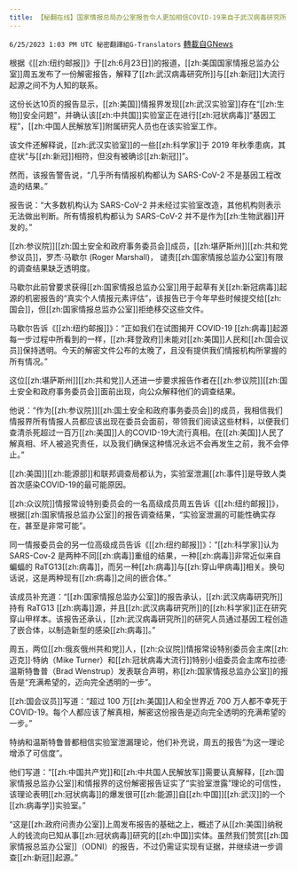 ```yaml
---
title: 【秘翻在线】国家情报总局办公室报告令人更加相信COVID-19来自于武汉病毒研究所
---
```

`6/25/2023 1:03 PM UTC 秘密翻譯組G-Translators` [轉載自GNews](https://gnews.org/articles/1411181)

根据《[[zh:纽约邮报]]》于[[zh:6月23日]]的报道，[[zh:美国国家情报总监办公室]]周五发布了一份解密报告，解释了[[zh:武汉病毒研究所]]与[[zh:新冠]]大流行起源之间不为人知的联系。

这份长达10页的报告显示，[[zh:美国]]情报界发现[[zh:武汉实验室]]存在“[[zh:生物]]安全问题”，并确认该[[zh:中共国]]实验室正在进行[[zh:冠状病毒]]“基因工程”，[[zh:中国人民解放军]]附属研究人员也在该实验室工作。

该文件还解释说，[[zh:武汉实验室]]的一些[[zh:科学家]]于 2019 年秋季患病，其症状“与[[zh:新冠]]相符，但没有被确诊[[zh:新冠]]”。

然而，该报告警告说，“几乎所有情报机构都认为 SARS-CoV-2 不是基因工程改造的结果。”

报告说：“大多数机构认为 SARS-CoV-2 并未经过实验室改造，其他机构则表示无法做出判断。所有情报机构都认为 SARS-CoV-2 并不是作为[[zh:生物武器]]开发的。”

[[zh:参议院]][[zh:国土安全和政府事务委员会]]成员，[[zh:堪萨斯州]][[zh:共和党参议员]]，罗杰·马歇尔 (Roger Marshall)， 谴责[[zh:国家情报总监办公室]]有限的调查结果缺乏透明度。

马歇尔此前曾要求获得[[zh:国家情报总监办公室]]用于起草有关[[zh:新冠病毒]]起源的机密报告的“真实个人情报元素评估”，该报告已于今年早些时候提交给[[zh:国会]]，但[[zh:国家情报总监办公室]]拒绝移交这些文件。

马歇尔告诉《[[zh:纽约邮报]]》：“正如我们在试图揭开 COVID-19 [[zh:病毒]]起源每一步过程中所看到的一样，[[zh:拜登政府]]未能对[[zh:美国]]人民和[[zh:国会议员]]保持透明。今天的解密文件公布的太晚了，且没有提供我们情报机构所掌握的所有情况。”

这位[[zh:堪萨斯州]][[zh:共和党]]人还进一步要求报告作者在[[zh:参议院]][[zh:国土安全和政府事务委员会]]面前出现，向公众解释他们的调查结果。

他说：“作为[[zh:参议院]][[zh:国土安全和政府事务委员会]]的成员，我相信我们情报界所有情报人员都应该出现在委员会面前，带领我们阅读这些材料，以便我们查清杀死超过一百万[[zh:美国]]人的COVID-19大流行真相。在[[zh:美国]]人民了解真相、坏人被追究责任，以及我们确保这种情况永远不会再发生之前，我不会停止。”

[[zh:美国]][[zh:能源部]]和联邦调查局都认为，实验室泄漏[[zh:事件]]是导致人类首次感染COVID-19的最可能原因。

[[zh:众议院]]情报常设特别委员会的一名高级成员周五告诉《[[zh:纽约邮报]]》， 根据[[zh:国家情报总监办公室]]的报告调查结果，“实验室泄漏的可能性确实存在，甚至是非常可能”。

同一情报委员会的另一位高级成员告诉《[[zh:纽约邮报]]》：“[[zh:科学家]]认为 SARS-Cov-2 是两种不同[[zh:病毒]]重组的结果，一种[[zh:病毒]]非常近似来自蝙蝠的 RaTG13[[zh:病毒]]，而另一种[[zh:病毒]]与[[zh:穿山甲病毒]]相关。换句话说，这是两种现有[[zh:病毒]]之间的嵌合体。”

该成员补充道：“[[zh:国家情报总监办公室]]的报告承认，[[zh:武汉病毒研究所]]持有 RaTG13 [[zh:病毒]]源，并且[[zh:武汉病毒研究所]]的[[zh:科学家]]正在研究穿山甲样本。该报告还承认，[[zh:武汉病毒研究所]]的研究人员通过基因工程创造了嵌合体，以制造新型的感染[[zh:病毒]]。”

周五，两位[[zh:俄亥俄州共和党]]人，[[zh:众议院]]情报常设特别委员会主席[[zh:迈克]]·特纳（Mike Turner）和[[zh:冠状病毒大流行]]特别小组委员会主席布拉德·温斯特鲁普（Brad Wenstrup）发表联合声明，称[[zh:国家情报总监办公室]]的报告是“充满希望的，迈向完全透明的一步”。

[[zh:国会议员]]写道：“超过 100 万[[zh:美国]]人和全世界近 700 万人都不幸死于 COVID-19。每个人都应该了解真相，解密这份报告是迈向完全透明的充满希望的一步。”

特纳和温斯特鲁普都相信实验室泄漏理论，他们补充说，周五的报告“为这一理论增添了可信度”。 

他们写道：“[[zh:中国共产党]]和[[zh:中共国人民解放军]]需要认真解释，[[zh:国家情报总监办公室]]和情报界的这份解密报告证实了“实验室泄露”理论的可信性，该理论表明[[zh:冠状病毒]]的爆发很可[[zh:能源]]自[[zh:中国]][[zh:武汉]]的一个[[zh:病毒学]]实验室。”

“这是[[zh:政府问责办公室]]上周发布报告的基础之上，概述了从[[zh:美国]]纳税人的钱流向已知从事[[zh:冠状病毒]]研究的[[zh:中国]]实体。虽然我们赞赏[[zh:国家情报总监办公室]]（ODNI）的报告，不过仍需证实现有证据，并继续进一步调查[[zh:新冠]]起源。”
